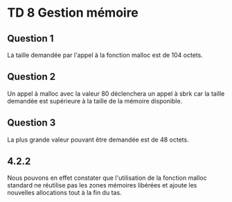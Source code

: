 # TD 8 Gestion mémoire

## Question 1
La taille demandée par l'appel à la fonction malloc est de 104 octets.

## Question 2
Un appel à malloc avec la valeur 80 déclenchera un appel à sbrk car la taille demandée est supérieure à la taille de la mémoire disponible.

## Question 3 
La plus grande valeur pouvant être demandée est de 48 octets.

## 4.2.2
Nous pouvons en effet constater que l'utilisation de la fonction malloc standard ne réutilise pas les zones mémoires libérées et ajoute les nouvelles allocations tout à la fin du tas. 

